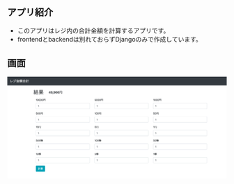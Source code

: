 ## アプリ紹介
- このアプリはレジ内の合計金額を計算するアプリです。
- frontendとbackendは別れておらずDjangoのみで作成しています。
## 画面
![home](images/home.png)